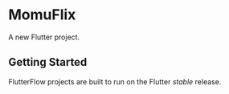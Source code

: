 # MomuFlix

A new Flutter project.

## Getting Started

FlutterFlow projects are built to run on the Flutter _stable_ release.
